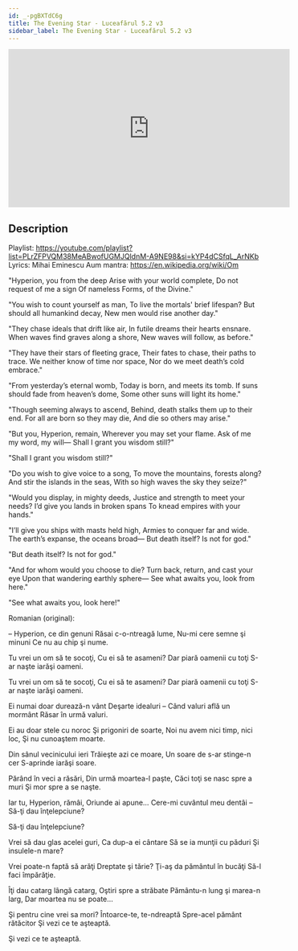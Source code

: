 ```yaml
---
id: _-pgBXTdC6g
title: The Evening Star - Luceafărul 5.2 v3
sidebar_label: The Evening Star - Luceafărul 5.2 v3
---
```


<iframe
  width="560"
  height="315"
  src="https://www.youtube.com/embed/_-pgBXTdC6g"
  title="YouTube video player"
  frameborder="0"
  allow="accelerometer; autoplay; clipboard-write; encrypted-media; gyroscope; picture-in-picture; web-share"
  referrerpolicy="strict-origin-when-cross-origin"
  allowfullscreen
></iframe>

## Description

Playlist: https://youtube.com/playlist?list=PLrZFPVQM38MeABwofUGMJQldnM-A9NE98&si=kYP4dCSfqL_ArNKb
Lyrics: Mihai Eminescu
Aum mantra: https://en.wikipedia.org/wiki/Om

"Hyperion, you from the deep
Arise with your world complete,
Do not request of me a sign
Of nameless Forms, of the Divine."

"You wish to count yourself as man,
To live the mortals' brief lifespan?
But should all humankind decay,
New men would rise another day."

"They chase ideals that drift like air,
In futile dreams their hearts ensnare.
When waves find graves along a shore,
New waves will follow, as before."

"They have their stars of fleeting grace,
Their fates to chase, their paths to trace.
We neither know of time nor space,
Nor do we meet death’s cold embrace."

"From yesterday’s eternal womb,
Today is born, and meets its tomb.
If suns should fade from heaven’s dome,
Some other suns will light its home."

"Though seeming always to ascend,
Behind, death stalks them up to their end.
For all are born so they may die,
And die so others may arise."

"But you, Hyperion, remain,
Wherever you may set your flame.
Ask of me my word, my will—
Shall I grant you wisdom still?"

"Shall I grant you wisdom still?"

"Do you wish to give voice to a song,
To move the mountains, forests along?
And stir the islands in the seas,
With so high waves the sky they seize?"

"Would you display, in mighty deeds,
Justice and strength to meet your needs?
I’d give you lands in broken spans
To knead empires with your hands."

"I’ll give you ships with masts held high,
Armies to conquer far and wide.
The earth’s expanse, the oceans broad—
But death itself? Is not for god."

"But death itself? Is not for god."

"And for whom would you choose to die?
Turn back, return, and cast your eye
Upon that wandering earthly sphere—
See what awaits you, look from here."

"See what awaits you, look here!"

Romanian (original):

– Hyperion, ce din genuni
Răsai c-o-ntreagă lume,
Nu-mi cere semne şi minuni
Ce nu au chip şi nume.

Tu vrei un om să te socoţi,
Cu ei să te asameni?
Dar piară oamenii cu toţi
S-ar naşte iarăşi oameni.

Tu vrei un om să te socoţi,
Cu ei să te asameni?
Dar piară oamenii cu toţi
S-ar naşte iarăşi oameni.

Ei numai doar durează-n vânt
Deşarte idealuri –
Când valuri află un mormânt
Răsar în urmă valuri.

Ei au doar stele cu noroc
Şi prigoniri de soarte,
Noi nu avem nici timp, nici loc,
Şi nu cunoaştem moarte.

Din sânul vecinicului ieri
Trăieşte azi ce moare,
Un soare de s-ar stinge-n cer
S-aprinde iarăşi soare.

Părând în veci a răsări,
Din urmă moartea-l paşte,
Căci toţi se nasc spre a muri
Şi mor spre a se naşte.

Iar tu, Hyperion, rămâi,
Oriunde ai apune…
Cere-mi cuvântul meu dentâi –
Să-ţi dau înţelepciune?

Să-ţi dau înţelepciune?

Vrei să dau glas acelei guri,
Ca dup-a ei cântare
Să se ia munţii cu păduri
Şi insulele-n mare?

Vrei poate-n faptă să arăţi
Dreptate şi tărie?
Ţi-aş da pământul în bucăţi
Să-l faci împărăţie.

Îţi dau catarg lângă catarg,
Oştiri spre a străbate
Pământu-n lung şi marea-n larg,
Dar moartea nu se poate…

Şi pentru cine vrei sa mori?
Întoarce-te, te-ndreaptă
Spre-acel pământ rătăcitor
Şi vezi ce te aşteaptă.

Şi vezi ce te aşteaptă.
